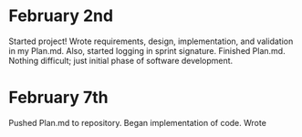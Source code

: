 # February 2nd
Started project! Wrote requirements, design, implementation, and validation in my Plan.md. Also, started logging in 
sprint signature. Finished Plan.md. 
Nothing difficult; just initial phase of software development.

# February 7th
Pushed Plan.md to repository. Began implementation of code. Wrote 
